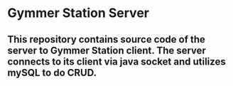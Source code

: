 # Gymmer Station Server
## This repository contains source code of the server to Gymmer Station client. The server connects to its client via java socket and utilizes mySQL to do CRUD.
